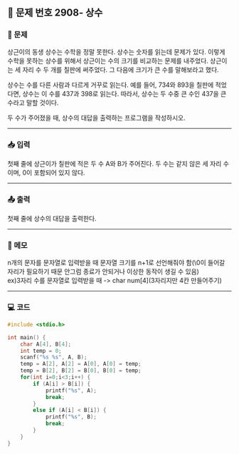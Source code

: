 ## 📝 문제 번호 2908- 상수 

### 📌 문제
상근이의 동생 상수는 수학을 정말 못한다. 상수는 숫자를 읽는데 문제가 있다. 이렇게 수학을 못하는 상수를 위해서 상근이는 수의 크기를 비교하는 문제를 내주었다. 상근이는 세 자리 수 두 개를 칠판에 써주었다. 그 다음에 크기가 큰 수를 말해보라고 했다.

상수는 수를 다른 사람과 다르게 거꾸로 읽는다. 예를 들어, 734와 893을 칠판에 적었다면, 상수는 이 수를 437과 398로 읽는다. 따라서, 상수는 두 수중 큰 수인 437을 큰 수라고 말할 것이다.

두 수가 주어졌을 때, 상수의 대답을 출력하는 프로그램을 작성하시오.

---

### 📥 입력
첫째 줄에 상근이가 칠판에 적은 두 수 A와 B가 주어진다. 두 수는 같지 않은 세 자리 수이며, 0이 포함되어 있지 않다.

---

### 📤 출력
첫째 줄에 상수의 대답을 출력한다.

---

### 📝 메모
n개의 문자를 문자열로 입력받을 때 문자열 크기를 n+1로 선언해줘야 함(\0이 들어갈 자리가 필요하기 때문 안그럼 종료가 안되거나 이상한 동작이 생길 수 있음)  
ex)3자리 수를 문자열로 입력받을 때 -> char num[4](3자리지만 4칸 만들어주기)


---

### 💻 코드
```c
#include <stdio.h>

int main() {
    char A[4], B[4];
    int temp = 0;
    scanf("%s %s", A, B);
    temp = A[2], A[2] = A[0], A[0] = temp;
    temp = B[2], B[2] = B[0], B[0] = temp;
    for(int i=0;i<3;i++) {
        if (A[i] > B[i]) {
            printf("%s", A);
            break;
        }
        else if (A[i] < B[i]) {
            printf("%s", B);
            break;
        }
    }
}
```
